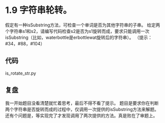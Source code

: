 # 1.9 字符串轮转。
假定有一种isSubstring方法，可检查一个单词是否为其他字符串的子串。
给定两个字符串s1和s2，请编写代码检查s2是否为s1旋转而成，要求只能调用一次isSubstring（比如，waterbottle是erbottlewat旋转后的字符串）。
（提示：#34，#88，#104）

## 代码
is_rotate_str.py

## 复盘
我一开始题目没看清楚就忙着思考，最后不得不看了提示。
题目是要求你在判断两个字符串是否旋转而成的过程中，仅调用一次提供的isSubstring方法来解题。
还有个问题是，等实现完了才发现调用了两次提供的方法。真是败在了审题上。